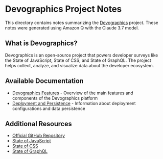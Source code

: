 # Devographics Project Notes

This directory contains notes summarizing the [Devographics](https://github.com/Devographics/Monorepo) project. These notes were generated using Amazon Q with the Claude 3.7 model.

## What is Devographics?

Devographics is an open-source project that powers developer surveys like the State of JavaScript, State of CSS, and State of GraphQL. The project helps collect, analyze, and visualize data about the developer ecosystem.

## Available Documentation

- [Devographics Features](./devographics-features.md) - Overview of the main features and components of the Devographics platform
- [Deployment and Persistence](./devographics-deployment-and-persistence.md) - Information about deployment configurations and data persistence

## Additional Resources

- [Official GitHub Repository](https://github.com/Devographics/Monorepo)
- [State of JavaScript](https://stateofjs.com/)
- [State of CSS](https://stateofcss.com/)
- [State of GraphQL](https://stateofgraphql.com/)
